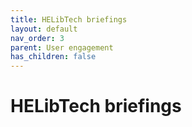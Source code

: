 ```yaml
---
title: HELibTech briefings
layout: default
nav_order: 3
parent: User engagement
has_children: false
---
```


# HELibTech briefings
